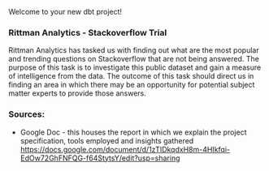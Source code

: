 Welcome to your new dbt project!

### Rittman Analytics - Stackoverflow Trial

Rittman Analytics has tasked us with finding out what are the most popular and trending questions on Stackoverflow that are not being answered. The purpose of this task is to investigate this public dataset and gain a measure of intelligence from the data. The outcome of this task should direct us in finding an area in which there may be  an opportunity for potential subject matter experts to provide those answers. 




### Sources:
- Google Doc - this houses the report in which we explain the project specification, tools employed and insights gathered https://docs.google.com/document/d/1zTIDkqdxH8m-4HIkfqi-EdOw72GhFNFQG-f64StytsY/edit?usp=sharing

